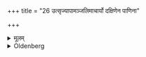 +++
title = "26 उत्सृज्यापामञ्जलिमाचार्यो दक्षिणेन पाणिना"

+++

<details><summary>मूलम्</summary>

उत्सृज्यापामञ्जलिमाचार्यो दक्षिणेन पाणिना दक्षिणं पाणिं साङ्गुष्ठं गृह्णाति देवस्य ते सवितुः प्रसवेऽश्विनोर्बाहुभ्यां पूष्णो हस्ताभ्यां हस्तं गृह्णाम्यसाविति २६
</details>

<details><summary>Oldenberg</summary>

26. Having let the water run out of his joined hands (over the student's hands), the teacher with his right hand seizes (the student's) right hand together with the thumb, with (the formula), 'By the impulse of the god Savitṛ, with the arms of the two Aśvins, with Pūṣan's hands I seize thy hand, N.N.!' (ibid. 18).
</details>
